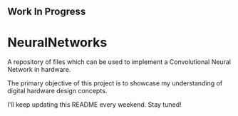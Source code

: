 ## Work In Progress

# NeuralNetworks

A repository of files which can be used to implement a Convolutional Neural Network in hardware.



The primary objective of this project is to showcase my understanding of digital hardware design concepts. 

I'll keep updating this README every weekend. Stay tuned!
